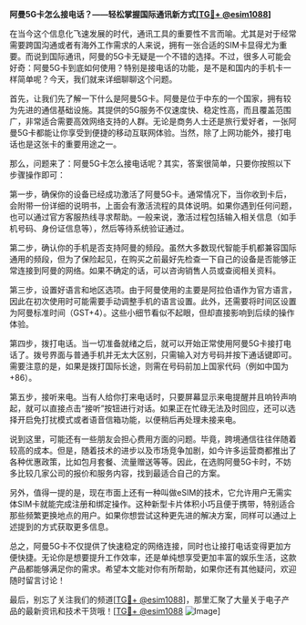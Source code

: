 **阿曼5G卡怎么接电话？——轻松掌握国际通讯新方式[[TG💪+ @esim1088](https://t.me/s/esim1088)]**

在当今这个信息化飞速发展的时代，通讯工具的重要性不言而喻。尤其是对于经常需要跨国沟通或者有海外工作需求的人来说，拥有一张合适的SIM卡显得尤为重要。而说到国际通讯，阿曼的5G卡无疑是一个不错的选择。不过，很多人可能会好奇：阿曼5G卡到底如何使用？特别是接电话的功能，是不是和国内的手机卡一样简单呢？今天，我们就来详细聊聊这个问题。

首先，让我们先了解一下什么是阿曼5G卡。阿曼是位于中东的一个国家，拥有较为先进的通信基础设施。其提供的5G服务不仅速度快、稳定性高，而且覆盖范围广，非常适合需要高效网络支持的人群。无论是商务人士还是旅行爱好者，一张阿曼5G卡都能让你享受到便捷的移动互联网体验。当然，除了上网功能外，接打电话也是这张卡的重要用途之一。

那么，问题来了：阿曼5G卡怎么接电话呢？其实，答案很简单，只要你按照以下步骤操作即可：

第一步，确保你的设备已经成功激活了阿曼5G卡。通常情况下，当你收到卡后，会附带一份详细的说明书，上面会有激活流程的具体说明。如果你遇到任何问题，也可以通过官方客服热线寻求帮助。一般来说，激活过程包括输入相关信息（如手机号码、身份证信息等），然后等待系统验证通过。

第二步，确认你的手机是否支持阿曼的频段。虽然大多数现代智能手机都兼容国际通用的频段，但为了保险起见，在购买之前最好先检查一下自己的设备是否能够正常连接到阿曼的网络。如果不确定的话，可以咨询销售人员或查阅相关资料。

第三步，设置好语言和地区选项。由于阿曼使用的主要是阿拉伯语作为官方语言，因此在初次使用时可能需要手动调整手机的语言设置。此外，还需要将时间区设置为阿曼标准时间（GST+4）。这些小细节看似不起眼，但却直接影响到后续的操作体验。

第四步，拨打电话。当一切准备就绪之后，就可以开始正常使用阿曼5G卡接打电话了。拨号界面与普通手机并无太大区别，只需输入对方号码并按下通话键即可。需要注意的是，如果是拨打国际长途，则需在号码前加上国家代码（例如中国为+86）。

第五步，接听来电。当有人给你打来电话时，只要屏幕显示来电提醒并且响铃声响起，就可以直接点击“接听”按钮进行对话。如果正在忙碌无法及时回应，还可以选择开启免打扰模式或者语音信箱功能，以便稍后再处理未接来电。

说到这里，可能还有一些朋友会担心费用方面的问题。毕竟，跨境通信往往伴随着较高的成本。但是，随着技术的进步以及市场竞争加剧，如今许多运营商都推出了各种优惠政策，比如包月套餐、流量赠送等等。因此，在选购阿曼5G卡时，不妨多比较几家公司的报价和服务内容，找到最适合自己的方案。

另外，值得一提的是，现在市面上还有一种叫做eSIM的技术，它允许用户无需实体SIM卡就能完成注册和绑定操作。这种新型卡片体积小巧且便于携带，特别适合那些频繁更换地点的用户。如果你想尝试这种更先进的解决方案，同样可以通过上述提到的方式获取更多信息。

总之，阿曼5G卡不仅提供了快速稳定的网络连接，同时也让接打电话变得更加方便快捷。无论你是想要提升工作效率，还是单纯想享受更加丰富的娱乐生活，这款产品都能够满足你的需求。希望本文能对你有所帮助，如果你还有其他疑问，欢迎随时留言讨论！

最后，别忘了关注我们的频道[[TG💪+ @esim1088](https://t.me/s/esim1088)]，那里汇聚了大量关于电子产品的最新资讯和技术干货哦！[[TG💪+ @esim1088](https://t.me/s/esim1088) ![Image](https://i.postimg.cc/4NQfJmqS/Snipaste-2025-05-13-00-14-12.png)]
